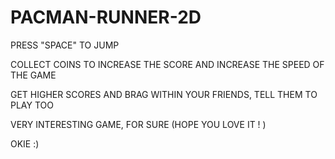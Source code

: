 # PACMAN-RUNNER-2D

PRESS "SPACE" TO JUMP

COLLECT COINS TO INCREASE THE SCORE AND INCREASE THE SPEED OF THE GAME

GET HIGHER SCORES AND BRAG WITHIN YOUR FRIENDS, TELL THEM TO PLAY TOO

VERY INTERESTING GAME, FOR SURE (HOPE YOU LOVE IT ! )

 OKIE :)
